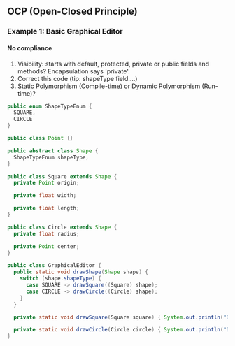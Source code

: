 
## OCP (Open-Closed Principle)

### Example 1: Basic Graphical Editor

#### No compliance

1. Visibility: starts with default, protected, private or public fields and methods? Encapsulation says 'private'.
2. Correct this code (tip: shapeType field....)
3. Static Polymorphism (Compile-time) or Dynamic Polymorphism (Run-time)?

```java
public enum ShapeTypeEnum {
  SQUARE,
  CIRCLE
}
```

```java
public class Point {}
```

```java
public abstract class Shape {
  ShapeTypeEnum shapeType;
}
```

```java
public class Square extends Shape {
  private Point origin;

  private float width;

  private float length;
}
```

```java
public class Circle extends Shape {
  private float radius;

  private Point center;
}
```

```java
public class GraphicalEditor {
  public static void drawShape(Shape shape) {
    switch (shape.shapeType) {
      case SQUARE -> drawSquare((Square) shape);
      case CIRCLE -> drawCircle((Circle) shape);
    }
  }

  private static void drawSquare(Square square) { System.out.println("Drawing square...."); }

  private static void drawCircle(Circle circle) { System.out.println("Drawing circle...."); }
}
```
